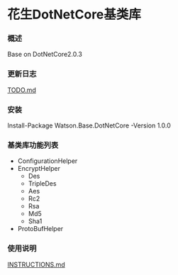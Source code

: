 花生DotNetCore基类库
=====
### 概述
Base on DotNetCore2.0.3
### 更新日志
[TODO.md](TODO.md)
### 安装
Install-Package Watson.Base.DotNetCore -Version 1.0.0
### 基类库功能列表
* ConfigurationHelper
* EncryptHelper
  * Des
  * TripleDes
  * Aes
  * Rc2
  * Rsa
  * Md5
  * Sha1
* ProtoBufHelper
### 使用说明
[INSTRUCTIONS.md](INSTRUCTIONS.md)
